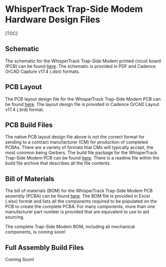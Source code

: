 # WhisperTrack Trap-Side Modem Hardware Design Files
[TOC]

## Schematic

The schematic for the WhisperTrack Trap-Side Modem printed circuit board (PCB) can be found [here](https://github.com/Delresearch/WhisperTrack-Hardware/tree/master/Schematic). The schematic is provided in PDF and Cadence OrCAD Capture v17.4 (.dsn) formats. 

## PCB Layout

The PCB layout design file for the WhisperTrack Trap-Side Modem PCB can be found [here](https://github.com/Delresearch/WhisperTrack-Hardware/tree/master/Layout). The layout design file is provided in Cadence OrCAD Layout v17.4 (.brd) format. 

## PCB Build Files

The native PCB layout design file above is not the correct format for sending to a contract manufacturer (CM) for production of completed PCBAs. There are a variety of formats that CMs will typically accept, the most common being Gerbers. The build file package for the WhisperTrack Trap-Side Modem PCB can be found [here](https://github.com/Delresearch/WhisperTrack-Hardware/tree/master/Build%20Files). There is a readme file within the build file archive that describes all the file contents. 

## Bill of Materials

The bill of materials (BOM) for the WhisperTrack Trap-Side Modem PCB assembly (PCBA) can be found [here](https://github.com/Delresearch/WhisperTrack-Hardware/tree/master/BOM). The BOM file is provided in Excel (.xlsx) format and lists all the components required to be populated on the PCB to create the complete PCBA. For many components, more than one manufacturer part number is provided that are equivalent to use to aid sourcing. 

The complete Trap-Side Modem BOM, including all mechanical components, is coming soon!

## Full Assembly Build Files

Coming Soon!
